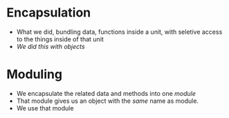 # Encapsulation 
- What we did, bundling data, functions inside a unit, with seletive access to the things
inside of that unit 
- *We did this with objects*

# Moduling 
- We encapsulate the related data and methods into one *module* 
- That module gives us an object with the *same* name as module. 
- We use that module 